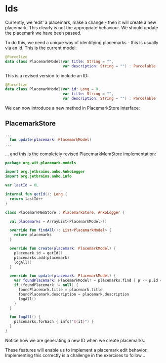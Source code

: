 # Ids

Currently, we 'edit' a placemark, make a change - then it will create a new placemark. This clearly is not the appropriate behaviour. We should update the placemark we have been passed.

To do this, we need a unique way of identifying placemarks - this is usually via an id. This is the current model:

```kotlin
@Parcelize
data class PlacemarkModel(var title: String = "",
                          var description: String = "") : Parcelable
```

This is a revised version to include an ID:

```kotlin
@Parcelize
data class PlacemarkModel(var id: Long = 0,
                          var title: String = "",
                          var description: String = "") : Parcelable

```

We can now introduce a new method in PlacemarkStore interface:

## PlacemarkStore

```kotlin
...
  fun update(placemark: PlacemarkModel)
...
```

... and this is the completely revised PlacemarkMemStore implementation:

```kotlin
package org.wit.placemark.models

import org.jetbrains.anko.AnkoLogger
import org.jetbrains.anko.info

var lastId = 0L

internal fun getId(): Long {
  return lastId++
}

class PlacemarkMemStore : PlacemarkStore, AnkoLogger {

  val placemarks = ArrayList<PlacemarkModel>()

  override fun findAll(): List<PlacemarkModel> {
    return placemarks
  }

  override fun create(placemark: PlacemarkModel) {
    placemark.id = getId()
    placemarks.add(placemark)
    logAll()
  }

  override fun update(placemark: PlacemarkModel) {
    var foundPlacemark: PlacemarkModel? = placemarks.find { p -> p.id == placemark.id }
    if (foundPlacemark != null) {
      foundPlacemark.title = placemark.title
      foundPlacemark.description = placemark.description
      logAll()
    }
  }

  fun logAll() {
    placemarks.forEach { info("${it}") }
  }
}
```

Notice how we are generating a new ID when we create placemarks.

These features will enable us to implement a placemark edit behavior. Implementing this correctly is a challenge in the exercises to follow...

